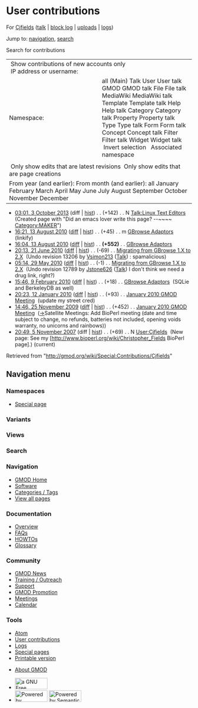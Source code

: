 <div id="mw-page-base" class="noprint">

</div>

<div id="mw-head-base" class="noprint">

</div>

<div id="content" class="mw-body" role="main">

<span id="top"></span>

<div id="mw-js-message" style="display:none;">

</div>



# <span dir="auto">User contributions</span>

<div id="bodyContent">

<div id="contentSub">

For [Cjfields](/wiki/User:Cjfields "User:Cjfields") (<a
href="/mediawiki/index.php?title=User_talk:Cjfields&amp;action=edit&amp;redlink=1"
class="new" title="User talk:Cjfields (page does not exist)">talk</a> \|
[block
log](/mediawiki/index.php?title=Special:Log/block&page=User%3ACjfields "Special:Log/block")
\|
[uploads](/wiki/Special:ListFiles/Cjfields "Special:ListFiles/Cjfields")
\| [logs](/wiki/Special:Log/Cjfields "Special:Log/Cjfields"))

</div>

<div id="jump-to-nav" class="mw-jump">

Jump to: [navigation](#mw-navigation), [search](#p-search)

</div>

<div id="mw-content-text">

Search for contributions

<table class="mw-contributions-table">
<colgroup>
<col style="width: 50%" />
<col style="width: 50%" />
</colgroup>
<tbody>
<tr class="odd">
<td colspan="2"> Show contributions of new accounts only<br />
 IP address or username:</td>
</tr>
<tr class="even">
<td class="mw-label">Namespace:</td>
<td>all (Main) Talk User User talk GMOD GMOD talk File File talk
MediaWiki MediaWiki talk Template Template talk Help Help talk Category
Category talk Property Property talk Type Type talk Form Form talk
Concept Concept talk Filter Filter talk Widget Widget talk  
 Invert selection 
 Associated namespace </td>
</tr>
<tr class="odd">
<td colspan="2"></td>
</tr>
<tr class="even">
<td colspan="2"> Only show edits that are latest revisions
 Only show edits that are page creations</td>
</tr>
<tr class="odd">
<td colspan="2">From year (and earlier): From month (and earlier): all
January February March April May June July August September October
November December</td>
</tr>
</tbody>
</table>

- <a
  href="/mediawiki/index.php?title=Talk:Linux_Text_Editors&amp;oldid=24602"
  class="mw-changeslist-date" title="Talk:Linux Text Editors">03:01, 3
  October 2013</a> (diff \|
  [hist](/mediawiki/index.php?title=Talk:Linux_Text_Editors&action=history "Talk:Linux Text Editors"))
  <span class="mw-changeslist-separator">. .</span>
  <span class="mw-plusminus-pos" dir="ltr"
  title="142 bytes after change">(+142)</span>‎
  <span class="mw-changeslist-separator">. .</span> N
  <a href="/wiki/Talk:Linux_Text_Editors" class="mw-contributions-title"
  title="Talk:Linux Text Editors">Talk:Linux Text Editors</a> ‎
  <span class="comment">(Created page with "Did an emacs lover write
  this page? --\~\~\~~
  [Category:MAKER](/wiki/Category:MAKER "Category:MAKER")")</span>
- <a href="/mediawiki/index.php?title=GBrowse_Adaptors&amp;oldid=14173"
  class="mw-changeslist-date" title="GBrowse Adaptors">16:21, 13 August
  2010</a>
  ([diff](/mediawiki/index.php?title=GBrowse_Adaptors&diff=prev&oldid=14173 "GBrowse Adaptors")
  \|
  [hist](/mediawiki/index.php?title=GBrowse_Adaptors&action=history "GBrowse Adaptors"))
  <span class="mw-changeslist-separator">. .</span>
  <span class="mw-plusminus-pos" dir="ltr"
  title="2,881 bytes after change">(+45)</span>‎
  <span class="mw-changeslist-separator">. .</span> m
  <a href="/wiki/GBrowse_Adaptors" class="mw-contributions-title"
  title="GBrowse Adaptors">GBrowse Adaptors</a> ‎
  <span class="comment">(linkify)</span>
- <a href="/mediawiki/index.php?title=GBrowse_Adaptors&amp;oldid=14172"
  class="mw-changeslist-date" title="GBrowse Adaptors">16:04, 13 August
  2010</a>
  ([diff](/mediawiki/index.php?title=GBrowse_Adaptors&diff=prev&oldid=14172 "GBrowse Adaptors")
  \|
  [hist](/mediawiki/index.php?title=GBrowse_Adaptors&action=history "GBrowse Adaptors"))
  <span class="mw-changeslist-separator">. .</span> **(+552)**‎
  <span class="mw-changeslist-separator">. .</span>
  <a href="/wiki/GBrowse_Adaptors" class="mw-contributions-title"
  title="GBrowse Adaptors">GBrowse Adaptors</a> ‎
- <a
  href="/mediawiki/index.php?title=Migrating_from_GBrowse_1.X_to_2.X&amp;oldid=13281"
  class="mw-changeslist-date"
  title="Migrating from GBrowse 1.X to 2.X">20:13, 21 June 2010</a>
  ([diff](/mediawiki/index.php?title=Migrating_from_GBrowse_1.X_to_2.X&diff=prev&oldid=13281 "Migrating from GBrowse 1.X to 2.X")
  \|
  [hist](/mediawiki/index.php?title=Migrating_from_GBrowse_1.X_to_2.X&action=history "Migrating from GBrowse 1.X to 2.X"))
  <span class="mw-changeslist-separator">. .</span>
  <span class="mw-plusminus-neg" dir="ltr"
  title="6,595 bytes after change">(-69)</span>‎
  <span class="mw-changeslist-separator">. .</span>
  <a href="/wiki/Migrating_from_GBrowse_1.X_to_2.X"
  class="mw-contributions-title"
  title="Migrating from GBrowse 1.X to 2.X">Migrating from GBrowse 1.X to
  2.X</a> ‎ <span class="comment">(Undo revision 13206 by
  [Vsimon213](/wiki/Special:Contributions/Vsimon213 "Special:Contributions/Vsimon213")
  (<a
  href="/mediawiki/index.php?title=User_talk:Vsimon213&amp;action=edit&amp;redlink=1"
  class="new" title="User talk:Vsimon213 (page does not exist)">Talk</a>)
  : spamalicious)</span>
- <a
  href="/mediawiki/index.php?title=Migrating_from_GBrowse_1.X_to_2.X&amp;oldid=12790"
  class="mw-changeslist-date"
  title="Migrating from GBrowse 1.X to 2.X">05:14, 29 May 2010</a>
  ([diff](/mediawiki/index.php?title=Migrating_from_GBrowse_1.X_to_2.X&diff=prev&oldid=12790 "Migrating from GBrowse 1.X to 2.X")
  \|
  [hist](/mediawiki/index.php?title=Migrating_from_GBrowse_1.X_to_2.X&action=history "Migrating from GBrowse 1.X to 2.X"))
  <span class="mw-changeslist-separator">. .</span>
  <span class="mw-plusminus-neg" dir="ltr"
  title="6,659 bytes after change">(-1)</span>‎
  <span class="mw-changeslist-separator">. .</span>
  <a href="/wiki/Migrating_from_GBrowse_1.X_to_2.X"
  class="mw-contributions-title"
  title="Migrating from GBrowse 1.X to 2.X">Migrating from GBrowse 1.X to
  2.X</a> ‎ <span class="comment">(Undo revision 12789 by
  [Jstone626](/wiki/Special:Contributions/Jstone626 "Special:Contributions/Jstone626")
  (<a
  href="/mediawiki/index.php?title=User_talk:Jstone626&amp;action=edit&amp;redlink=1"
  class="new" title="User talk:Jstone626 (page does not exist)">Talk</a>)
  I don't think we need a drug link, right?)</span>
- <a href="/mediawiki/index.php?title=GBrowse_Adaptors&amp;oldid=11923"
  class="mw-changeslist-date" title="GBrowse Adaptors">15:46, 9 February
  2010</a>
  ([diff](/mediawiki/index.php?title=GBrowse_Adaptors&diff=prev&oldid=11923 "GBrowse Adaptors")
  \|
  [hist](/mediawiki/index.php?title=GBrowse_Adaptors&action=history "GBrowse Adaptors"))
  <span class="mw-changeslist-separator">. .</span>
  <span class="mw-plusminus-pos" dir="ltr"
  title="2,100 bytes after change">(+18)</span>‎
  <span class="mw-changeslist-separator">. .</span>
  <a href="/wiki/GBrowse_Adaptors" class="mw-contributions-title"
  title="GBrowse Adaptors">GBrowse Adaptors</a> ‎
  <span class="comment">(SQLie and BerkeleyDB as well)</span>
- <a
  href="/mediawiki/index.php?title=January_2010_GMOD_Meeting&amp;oldid=11246"
  class="mw-changeslist-date" title="January 2010 GMOD Meeting">20:23, 12
  January 2010</a>
  ([diff](/mediawiki/index.php?title=January_2010_GMOD_Meeting&diff=prev&oldid=11246 "January 2010 GMOD Meeting")
  \|
  [hist](/mediawiki/index.php?title=January_2010_GMOD_Meeting&action=history "January 2010 GMOD Meeting"))
  <span class="mw-changeslist-separator">. .</span>
  <span class="mw-plusminus-pos" dir="ltr"
  title="15,225 bytes after change">(+93)</span>‎
  <span class="mw-changeslist-separator">. .</span>
  <a href="/wiki/January_2010_GMOD_Meeting" class="mw-contributions-title"
  title="January 2010 GMOD Meeting">January 2010 GMOD Meeting</a> ‎
  <span class="comment">(update my street cred)</span>
- <a
  href="/mediawiki/index.php?title=January_2010_GMOD_Meeting&amp;oldid=10735"
  class="mw-changeslist-date" title="January 2010 GMOD Meeting">14:46, 25
  November 2009</a>
  ([diff](/mediawiki/index.php?title=January_2010_GMOD_Meeting&diff=prev&oldid=10735 "January 2010 GMOD Meeting")
  \|
  [hist](/mediawiki/index.php?title=January_2010_GMOD_Meeting&action=history "January 2010 GMOD Meeting"))
  <span class="mw-changeslist-separator">. .</span>
  <span class="mw-plusminus-pos" dir="ltr"
  title="5,395 bytes after change">(+452)</span>‎
  <span class="mw-changeslist-separator">. .</span>
  <a href="/wiki/January_2010_GMOD_Meeting" class="mw-contributions-title"
  title="January 2010 GMOD Meeting">January 2010 GMOD Meeting</a> ‎
  <span class="comment">([→](/wiki/January_2010_GMOD_Meeting#Satellite_Meetings "January 2010 GMOD Meeting")‎<span dir="auto"><span class="autocomment">Satellite
  Meetings: </span> Add BioPerl meeting (date and time subject to
  change, no refunds, batteries not included, opening voids warranty, no
  unicorns and rainbows)</span>)</span>
- <a href="/mediawiki/index.php?title=User:Cjfields&amp;oldid=3307"
  class="mw-changeslist-date" title="User:Cjfields">20:49, 5 November
  2007</a> (diff \|
  [hist](/mediawiki/index.php?title=User:Cjfields&action=history "User:Cjfields"))
  <span class="mw-changeslist-separator">. .</span>
  <span class="mw-plusminus-pos" dir="ltr"
  title="69 bytes after change">(+69)</span>‎
  <span class="mw-changeslist-separator">. .</span> N
  <a href="/wiki/User:Cjfields" class="mw-contributions-title"
  title="User:Cjfields">User:Cjfields</a> ‎ <span class="comment">(New
  page: See my \[http://www.bioperl.org/wiki/Christopher_Fields BioPerl
  page\].)</span> <span class="mw-uctop">(current)</span>

</div>

<div class="printfooter">

Retrieved from "<http://gmod.org/wiki/Special:Contributions/Cjfields>"

</div>

<div id="catlinks" class="catlinks catlinks-allhidden">

</div>

<div class="visualClear">

</div>

</div>

</div>

<div id="mw-navigation">

## Navigation menu

<div id="mw-head">



<div id="left-navigation">

<div id="p-namespaces" class="vectorTabs" role="navigation"
aria-labelledby="p-namespaces-label">

### Namespaces

- <span id="ca-nstab-special">[Special
  page](/wiki/Special:Contributions/Cjfields "This is a special page, you cannot edit the page itself")</span>

</div>

<div id="p-variants" class="vectorMenu emptyPortlet" role="navigation"
aria-labelledby="p-variants-label">

### 

### Variants[](#)

<div class="menu">

</div>

</div>

</div>

<div id="right-navigation">

<div id="p-views" class="vectorTabs emptyPortlet" role="navigation"
aria-labelledby="p-views-label">

### Views

</div>



</div>

<div id="p-search" role="search">

### Search

<div id="simpleSearch">

</div>

</div>

</div>

</div>

<div id="mw-panel">

<div id="p-logo" role="banner">

<a href="/wiki/Main_Page"
style="background-image: url(http://gmod.org/images/GMOD-cogs.png);"
title="Visit the main page"></a>

</div>

<div id="p-Navigation" class="portal" role="navigation"
aria-labelledby="p-Navigation-label">

### Navigation

<div class="body">

- <span id="n-GMOD-Home">[GMOD Home](/wiki/Main_Page)</span>
- <span id="n-Software">[Software](/wiki/GMOD_Components)</span>
- <span id="n-Categories-.2F-Tags">[Categories /
  Tags](/wiki/Categories)</span>
- <span id="n-View-all-pages">[View all
  pages](/wiki/Special:AllPages)</span>

</div>

</div>

<div id="p-Documentation" class="portal" role="navigation"
aria-labelledby="p-Documentation-label">

### Documentation

<div class="body">

- <span id="n-Overview">[Overview](/wiki/Overview)</span>
- <span id="n-FAQs">[FAQs](/wiki/Category:FAQ)</span>
- <span id="n-HOWTOs">[HOWTOs](/wiki/Category:HOWTO)</span>
- <span id="n-Glossary">[Glossary](/wiki/Glossary)</span>

</div>

</div>

<div id="p-Community" class="portal" role="navigation"
aria-labelledby="p-Community-label">

### Community

<div class="body">

- <span id="n-GMOD-News">[GMOD News](/wiki/GMOD_News)</span>
- <span id="n-Training-.2F-Outreach">[Training /
  Outreach](/wiki/Training_and_Outreach)</span>
- <span id="n-Support">[Support](/wiki/Support)</span>
- <span id="n-GMOD-Promotion">[GMOD
  Promotion](/wiki/GMOD_Promotion)</span>
- <span id="n-Meetings">[Meetings](/wiki/Meetings)</span>
- <span id="n-Calendar">[Calendar](/wiki/Calendar)</span>

</div>

</div>

<div id="p-tb" class="portal" role="navigation"
aria-labelledby="p-tb-label">

### Tools

<div class="body">

- <span id="feedlinks"><a
  href="http://gmod.org/mediawiki/index.php?title=Special:Contributions/Cjfields&amp;feed=atom"
  id="feed-atom" class="feedlink" rel="alternate"
  type="application/atom+xml" title="Atom feed for this page">Atom</a></span>
- <span id="t-contributions">[User
  contributions](/wiki/Special:Contributions/Cjfields "A list of contributions of this user")</span>
- <span id="t-log">[Logs](/wiki/Special:Log/Cjfields)</span>
- <span id="t-specialpages"><a href="/wiki/Special:SpecialPages" accesskey="q"
  title="A list of all special pages [q]">Special pages</a></span>
- <span id="t-print"><a
  href="/mediawiki/index.php?title=Special:Contributions/Cjfields&amp;printable=yes"
  rel="alternate" accesskey="p"
  title="Printable version of this page [p]">Printable version</a></span>

</div>

</div>

</div>

</div>

<div id="footer" role="contentinfo">

- <span id="footer-places-about">[About
  GMOD](/wiki/GMOD:About "GMOD:About")</span>

<!-- -->

- <span id="footer-copyrightico">[<img src="http://www.gnu.org/graphics/gfdl-logo-small.png" width="88"
  height="31" alt="a GNU Free Documentation License" />](http://www.gnu.org/licenses/fdl-1.3.html)</span>
- <span id="footer-poweredbyico">[<img src="/mediawiki/skins/common/images/poweredby_mediawiki_88x31.png"
  width="88" height="31" alt="Powered by MediaWiki" />](//www.mediawiki.org/)
  [<img
  src="/mediawiki/extensions/SemanticMediaWiki/includes/../resources/images/smw_button.png"
  width="88" height="31" alt="Powered by Semantic MediaWiki" />](https://www.semantic-mediawiki.org/wiki/Semantic_MediaWiki)</span>

<div style="clear:both">

</div>

</div>
